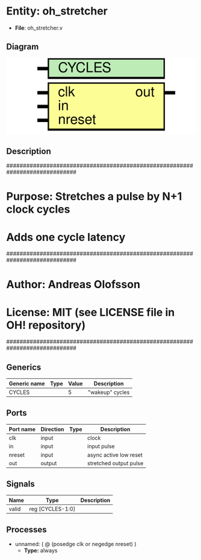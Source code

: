 # Entity: oh_stretcher

- **File**: oh_stretcher.v
## Diagram

![Diagram](oh_stretcher.svg "Diagram")
## Description

#############################################################################
# Purpose: Stretches a pulse by N+1 clock cycles                            #
#          Adds one cycle latency                                           #
#############################################################################
# Author:   Andreas Olofsson                                                #
# License:  MIT (see LICENSE file in OH! repository)                        #
#############################################################################

## Generics

| Generic name | Type | Value | Description       |
| ------------ | ---- | ----- | ----------------- |
| CYCLES       |      | 5     |  "wakeup" cycles  |
## Ports

| Port name | Direction | Type | Description            |
| --------- | --------- | ---- | ---------------------- |
| clk       | input     |      | clock                  |
| in        | input     |      | input pulse            |
| nreset    | input     |      | async active low reset |
| out       | output    |      | stretched output pulse |
## Signals

| Name  | Type             | Description |
| ----- | ---------------- | ----------- |
| valid | reg [CYCLES-1:0] |             |
## Processes
- unnamed: ( @ (posedge clk or negedge nreset) )
  - **Type:** always
